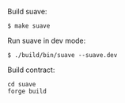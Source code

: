 
Build suave:

```
$ make suave
```

Run suave in dev mode:

```
$ ./build/bin/suave --suave.dev
```

Build contract:

```
cd suave
forge build
```
